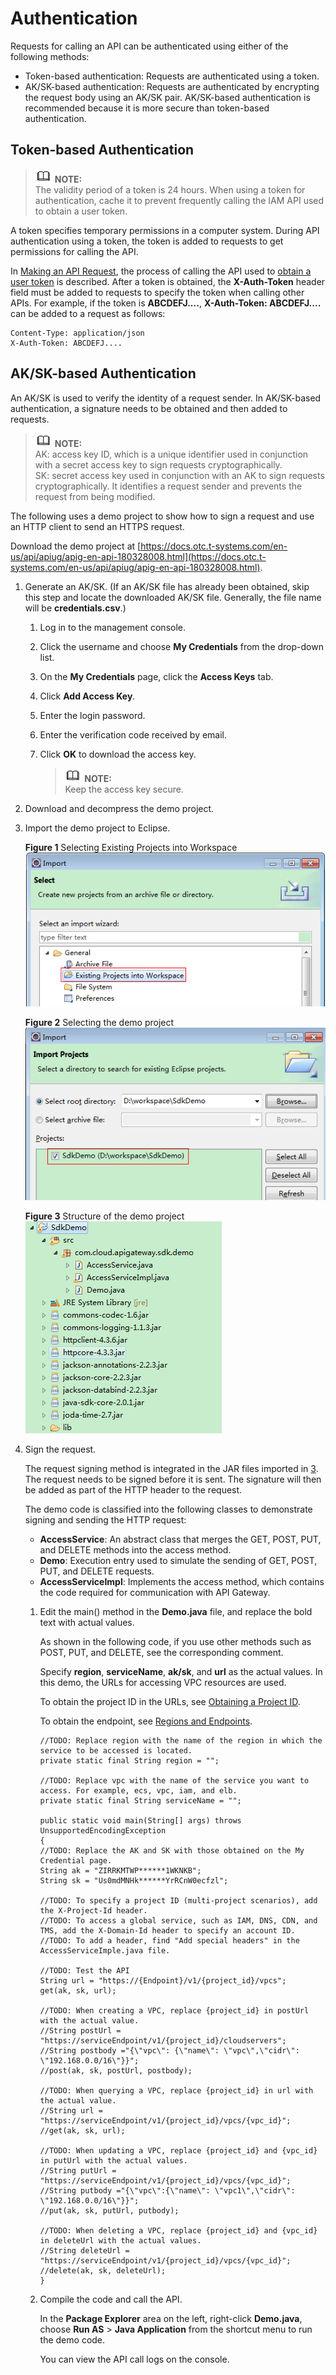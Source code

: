 # Authentication<a name="EN-US_TOPIC_0172602524"></a>

Requests for calling an API can be authenticated using either of the following methods:

-   Token-based authentication: Requests are authenticated using a token.
-   AK/SK-based authentication: Requests are authenticated by encrypting the request body using an AK/SK pair. AK/SK-based authentication is recommended because it is more secure than token-based authentication.

## Token-based Authentication<a name="en-us_topic_0121671869_section2417768214391"></a>

>![](public_sys-resources/icon-note.gif) **NOTE:**   
>The validity period of a token is 24 hours. When using a token for authentication, cache it to prevent frequently calling the IAM API used to obtain a user token.  

A token specifies temporary permissions in a computer system. During API authentication using a token, the token is added to requests to get permissions for calling the API.

In  [Making an API Request](making-an-api-request.md), the process of calling the API used to  [obtain a user token](https://docs.otc.t-systems.com/en-us/api/iam/en-us_topic_0057845583.html)  is described. After a token is obtained, the  **X-Auth-Token**  header field must be added to requests to specify the token when calling other APIs. For example, if the token is  **ABCDEFJ....**,  **X-Auth-Token: ABCDEFJ....**  can be added to a request as follows:

```
Content-Type: application/json
X-Auth-Token: ABCDEFJ....
```

## AK/SK-based Authentication<a name="section139965017532"></a>

An AK/SK is used to verify the identity of a request sender. In AK/SK-based authentication, a signature needs to be obtained and then added to requests.

>![](public_sys-resources/icon-note.gif) **NOTE:**   
>AK: access key ID, which is a unique identifier used in conjunction with a secret access key to sign requests cryptographically.  
>SK: secret access key used in conjunction with an AK to sign requests cryptographically. It identifies a request sender and prevents the request from being modified.  

The following uses a demo project to show how to sign a request and use an HTTP client to send an HTTPS request.

Download the demo project at  [https://docs.otc.t-systems.com/en-us/api/apiug/apig-en-api-180328008.html](https://docs.otc.t-systems.com/en-us/api/apiug/apig-en-api-180328008.html).

1.  Generate an AK/SK. \(If an AK/SK file has already been obtained, skip this step and locate the downloaded AK/SK file. Generally, the file name will be  **credentials.csv**.\)
    1.  Log in to the management console.
    2.  Click the username and choose  **My Credentials**  from the drop-down list.

    1.  On the  **My Credentials**  page, click the  **Access Keys**  tab.
    2.  Click  **Add Access Key**.
    3.  Enter the login password.
    4.  Enter the verification code received by email.
    5.  Click  **OK**  to download the access key.

        >![](public_sys-resources/icon-note.gif) **NOTE:**   
        >Keep the access key secure.  


2.  Download and decompress the demo project.
3.  <a name="en-us_topic_0121671869_li19564155663214"></a>Import the demo project to Eclipse.

    **Figure  1**  Selecting Existing Projects into Workspace<a name="en-us_topic_0121671869_fig16546145205014"></a>  
    ![](figures/selecting-existing-projects-into-workspace.png "selecting-existing-projects-into-workspace")

    **Figure  2**  Selecting the demo project<a name="en-us_topic_0121671869_fig767232218519"></a>  
    ![](figures/selecting-the-demo-project.png "selecting-the-demo-project")

    **Figure  3**  Structure of the demo project<a name="en-us_topic_0121671869_fig159778103242"></a>  
    ![](figures/structure-of-the-demo-project.png "structure-of-the-demo-project")

4.  Sign the request.

    The request signing method is integrated in the JAR files imported in  [3](#en-us_topic_0121671869_li19564155663214). The request needs to be signed before it is sent. The signature will then be added as part of the HTTP header to the request.

    The demo code is classified into the following classes to demonstrate signing and sending the HTTP request:

    -   **AccessService**: An abstract class that merges the GET, POST, PUT, and DELETE methods into the access method.
    -   **Demo**: Execution entry used to simulate the sending of GET, POST, PUT, and DELETE requests.
    -   **AccessServiceImpl**: Implements the access method, which contains the code required for communication with API Gateway.

    1.  Edit the main\(\) method in the  **Demo.java**  file, and replace the bold text with actual values.

        As shown in the following code, if you use other methods such as POST, PUT, and DELETE, see the corresponding comment.

        Specify  **region**,  **serviceName**,  **ak/sk**, and  **url**  as the actual values. In this demo, the URLs for accessing VPC resources are used.

        To obtain the project ID in the URLs, see  [Obtaining a Project ID](obtaining-a-project-id.md).

        To obtain the endpoint, see  [Regions and Endpoints](https://docs.otc.t-systems.com/en-us/endpoint/index.html).

        ```
        //TODO: Replace region with the name of the region in which the service to be accessed is located. 
        private static final String region = "";
        
        //TODO: Replace vpc with the name of the service you want to access. For example, ecs, vpc, iam, and elb.
        private static final String serviceName = "";
        
        public static void main(String[] args) throws UnsupportedEncodingException
        {
        //TODO: Replace the AK and SK with those obtained on the My Credential page.
        String ak = "ZIRRKMTWP******1WKNKB";
        String sk = "Us0mdMNHk******YrRCnW0ecfzl";
        
        //TODO: To specify a project ID (multi-project scenarios), add the X-Project-Id header.
        //TODO: To access a global service, such as IAM, DNS, CDN, and TMS, add the X-Domain-Id header to specify an account ID.
        //TODO: To add a header, find "Add special headers" in the AccessServiceImple.java file.
        
        //TODO: Test the API
        String url = "https://{Endpoint}/v1/{project_id}/vpcs";
        get(ak, sk, url);
        
        //TODO: When creating a VPC, replace {project_id} in postUrl with the actual value.
        //String postUrl = "https://serviceEndpoint/v1/{project_id}/cloudservers";
        //String postbody ="{\"vpc\": {\"name\": \"vpc\",\"cidr\": \"192.168.0.0/16\"}}";
        //post(ak, sk, postUrl, postbody);
        
        //TODO: When querying a VPC, replace {project_id} in url with the actual value.
        //String url = "https://serviceEndpoint/v1/{project_id}/vpcs/{vpc_id}";
        //get(ak, sk, url);
        
        //TODO: When updating a VPC, replace {project_id} and {vpc_id} in putUrl with the actual values.
        //String putUrl = "https://serviceEndpoint/v1/{project_id}/vpcs/{vpc_id}";
        //String putbody ="{\"vpc\":{\"name\": \"vpc1\",\"cidr\": \"192.168.0.0/16\"}}";
        //put(ak, sk, putUrl, putbody);
        
        //TODO: When deleting a VPC, replace {project_id} and {vpc_id} in deleteUrl with the actual values.
        //String deleteUrl = "https://serviceEndpoint/v1/{project_id}/vpcs/{vpc_id}";
        //delete(ak, sk, deleteUrl);
        }
        ```

    2.  Compile the code and call the API.

        In the  **Package Explorer**  area on the left, right-click  **Demo.java**, choose  **Run AS**  \>  **Java Application**  from the shortcut menu to run the demo code.

        You can view the API call logs on the console.




